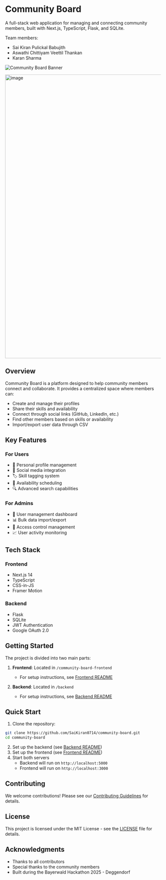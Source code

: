 # Community Board

A full-stack web application for managing and connecting community members, built with Next.js, TypeScript, Flask, and SQLite.

Team members: 

- Sai Kiran Pulickal Babujith
- Aswathi Chittiyam Veettil Thankan
- Karan Sharma

![Community Board Banner](./docs/banner.png)

<img width="1267" height="914" alt="image" src="https://github.com/user-attachments/assets/e44fb985-7749-4d9b-9149-c48f1d6210ef" />


## Overview

Community Board is a platform designed to help community members connect and collaborate. It provides a centralized space where members can:

- Create and manage their profiles
- Share their skills and availability
- Connect through social links (GitHub, LinkedIn, etc.)
- Find other members based on skills or availability
- Import/export user data through CSV

## Key Features

### For Users
- 👤 Personal profile management
- 🔗 Social media integration
- 🏷️ Skill tagging system
- 📅 Availability scheduling
- 🔍 Advanced search capabilities

### For Admins
- 👑 User management dashboard
- 📊 Bulk data import/export
- 🔐 Access control management
- 📈 User activity monitoring

## Tech Stack

### Frontend
- Next.js 14
- TypeScript
- CSS-in-JS
- Framer Motion

### Backend
- Flask
- SQLite
- JWT Authentication
- Google OAuth 2.0

## Getting Started

The project is divided into two main parts:

1. **Frontend**: Located in `/community-board-frontend`
   - For setup instructions, see [Frontend README](./community-board-frontend/README.md)

2. **Backend**: Located in `/backend`
   - For setup instructions, see [Backend README](./backend/README.md)

## Quick Start

1. Clone the repository:
```bash
git clone https://github.com/SaiKiran0714/community-board.git
cd community-board
```

2. Set up the backend (see [Backend README](./backend/README.md))
3. Set up the frontend (see [Frontend README](./community-board-frontend/README.md))
4. Start both servers
   - Backend will run on `http://localhost:5000`
   - Frontend will run on `http://localhost:3000`


## Contributing

We welcome contributions! Please see our [Contributing Guidelines](./CONTRIBUTING.md) for details.

## License

This project is licensed under the MIT License - see the [LICENSE](./LICENSE) file for details.

## Acknowledgments

- Thanks to all contributors
- Special thanks to the community members
- Built during the Bayerwald Hackathon 2025 - Deggendorf 
